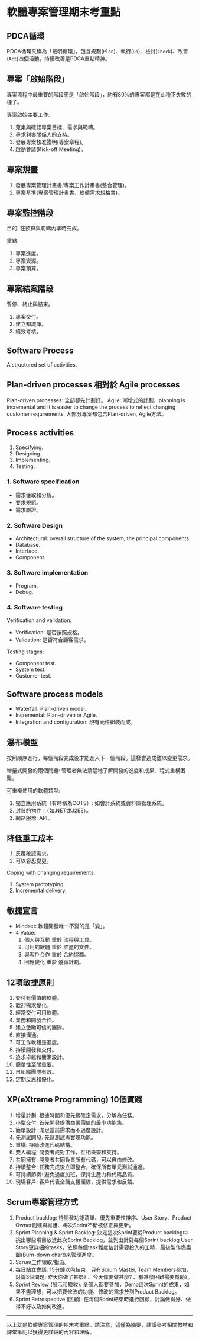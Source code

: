 # 軟體專案管理期末考重點

## PDCA循環
PDCA循環又稱為「戴明循環」，包含規劃(`Plan`)、執行(`Do`)、檢討(`Check`)、改善(`Act`)四個活動。持續改善是PDCA重點精神。

## 專案「啟始階段」
專案流程中最重要的階段應是「啟始階段」，約有80%的專案都是在此種下失敗的種子。

專案啟始主要工作:
1. 蒐集與確認專案目標、需求與範疇。
2. 尋求利害關係人的支持。
3. 發展專案核准證明(專案章程)。
4. 啟動會議(Kick-off Meeting)。

## 專案規畫
1. 發展專案管理計畫書/專案工作計畫書(整合管理)。
2. 專案基準(專案管理計畫書、軟體需求規格書)。

## 專案監控階段
目的: 在預算與範疇內準時完成。

重點:
1. 專案進度。
2. 專案資源。
3. 專案預算。

## 專案結案階段
暫停、終止與結束。

1. 專案交付。
2. 建立知識庫。
3. 績效考核。

## Software Process
A structured set of activities.

## Plan-driven processes 相對於 Agile processes
Plan-driven processes: 全部都先計劃好。
Agile: 漸增式的計劃，planning is incremental and it is easier to change the process to reflect changing customer requirements.
大部分專案都包含Plan-driven, Agile方法。

## Process activities
1. Specifying.
2. Designing.
3. Implementing.
4. Testing.

### 1. Software specification
- 需求獲取和分析。
- 要求規範。
- 需求驗證。

### 2. Software Design
- Architectural: overall structure of the system, the principal components.
- Database.
- Interface.
- Component.

### 3. Software implementation
- Program.
- Debug.

### 4. Software testing
Verification and validation:
- Verification: 是否按照規格。
- Validation: 是否符合顧客需求。

Testing stages:
- Component test.
- System test.
- Customer test.

## Software process models
- Waterfall: Plan-driven model.
- Incremental: Plan-driven or Agile.
- Integration and configuration: 現有元件組裝而成。

## 瀑布模型
按照順序進行，每個階段完成後才能進入下一個階段。這樣會造成難以變更需求。

增量式開發的兩個問題: 管理者無法清楚地了解開發的進度和成果、程式重構困難。

可重複使用的軟體類型:
1. 獨立應用系統（有時稱為COTS）: 如會計系統或資料庫管理系統。
2. 封裝的物件：（如.NET或J2EE）。
3. 網路服務: API。

## 降低重工成本
1. 反覆確認需求。
2. 可以容忍變更。

Coping with changing requirements:
1. System prototyping.
2. Incremental delivery.

## 敏捷宣言
- Mindset: 軟體開發唯一不變的是「變」。
- 4 Value:
  1. 個人與互動 重於 流程與工具。
  2. 可用的軟體 重於 詳盡的文件。
  3. 與客戶合作 重於 合約協商。
  4. 回應變化 重於 遵循計劃。

## 12項敏捷原則
1. 交付有價值的軟體。
2. 歡迎需求變化。
3. 經常交付可用軟體。
4. 業務和開發合作。
5. 建立激勵可信的團隊。
6. 直接溝通。
7. 可工作軟體是進度。
8. 持續開發和交付。
9. 追求卓越和簡潔設計。
10. 簡單性至關重要。
11. 自組織團隊有效。
12. 定期反思和優化。

## XP(eXtreme Programming) 10個實踐
1. 增量計劃: 根據時間和優先級確定需求，分解為任務。
2. 小型交付: 首先開發提供商業價值的最小功能集。
3. 簡單設計: 滿足當前需求而不過度設計。
4. 先測試開發: 先寫測試再實現功能。
5. 重構: 持續改進代碼結構。
6. 雙人編程: 開發者成對工作，互相檢查和支持。
7. 共同擁有: 開發者共同負責所有代碼，可以自由修改。
8. 持續整合: 任務完成後立即整合，確保所有單元測試通過。
9. 可持續節奏: 避免過度加班，保持生產力和代碼品質。
10. 現場客戶: 客戶代表全職支援團隊，提供需求和反饋。

## Scrum專案管理方式
1. Product backlog: 待開發功能清單、優先重要性排序、User Story、Product Owner創建與維護、每次Sprint不斷被修正與更新。
2. Sprint Planning & Sprint Backlog: 決定這次Sprint要從Product backlog中挑出哪些項目放進此次Sprint Backlog，並列出針對每個Sprint backlog User Story更詳細的tasks，依照每個task難度估計需要投入的工時，最後製作燃盡圖(Burn-down chart)來管理進度。
3. Scrum工作領取/指派。
4. 每日站立會議: 15分鐘以內結束，只有Scrum Master, Team Members參加，討論3個問題: 昨天你做了甚麼? 、今天你要做甚麼? 、有甚麼困難需要幫助?。
5. Sprint Review (展示和驗收): 全部人都要參加，Demo這次Sprint的成果，如果不盡理想，可以把要修改的功能、修改的需求放到Product Backlog。
6. Sprint Retrospective (回顧): 在每個Sprint結束時進行回顧，討論做得好、做得不好以及如何改進。

---

以上就是軟體專案管理的期末考重點。請注意，這僅為摘要，建議參考相關教材和課堂筆記以獲得更詳細的內容和理解。
